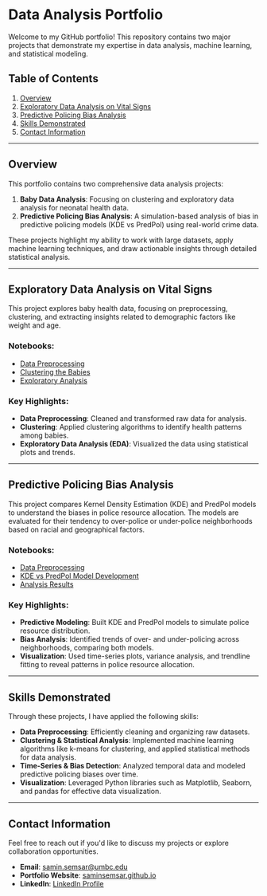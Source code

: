 # Data Analysis Portfolio

Welcome to my GitHub portfolio! This repository contains two major projects that demonstrate my expertise in data analysis, machine learning, and statistical modeling.

## Table of Contents
1. [Overview](#overview)
2. [Exploratory Data Analysis on Vital Signs](#Exploratory-Data-Analysis-on-Vital-Signs)
3. [Predictive Policing Bias Analysis](#predictive-policing-bias-analysis)
4. [Skills Demonstrated](#skills-demonstrated)
5. [Contact Information](#contact-information)

---

## Overview

This portfolio contains two comprehensive data analysis projects:
1. **Baby Data Analysis**: Focusing on clustering and exploratory data analysis for neonatal health data.
2. **Predictive Policing Bias Analysis**: A simulation-based analysis of bias in predictive policing models (KDE vs PredPol) using real-world crime data.

These projects highlight my ability to work with large datasets, apply machine learning techniques, and draw actionable insights through detailed statistical analysis.

---

## Exploratory Data Analysis on Vital Signs

This project explores baby health data, focusing on preprocessing, clustering, and extracting insights related to demographic factors like weight and age.

### Notebooks:
- [Data Preprocessing](./VitalSignsEDA/babyData_preprocessing.ipynb)
- [Clustering the Babies](./VitalSignsEDA/clustering_the_babies.ipynb)
- [Exploratory Analysis](./VitalSignsEDA/Exploratory_analysis_on_the_results.ipynb)

### Key Highlights:
- **Data Preprocessing**: Cleaned and transformed raw data for analysis.
- **Clustering**: Applied clustering algorithms to identify health patterns among babies.
- **Exploratory Data Analysis (EDA)**: Visualized the data using statistical plots and trends.

---

## Predictive Policing Bias Analysis

This project compares Kernel Density Estimation (KDE) and PredPol models to understand the biases in police resource allocation. The models are evaluated for their tendency to over-police or under-police neighborhoods based on racial and geographical factors.

### Notebooks:
- [Data Preprocessing](./PredictivePolicing/Data_Preprocessing.ipynb)
- [KDE vs PredPol Model Development](./PredictivePolicing/KDE_and_PredPol.ipynb)
- [Analysis Results](./PredictivePolicing/Analyzing_Results_DateBased.ipynb)

### Key Highlights:
- **Predictive Modeling**: Built KDE and PredPol models to simulate police resource distribution.
- **Bias Analysis**: Identified trends of over- and under-policing across neighborhoods, comparing both models.
- **Visualization**: Used time-series plots, variance analysis, and trendline fitting to reveal patterns in police resource allocation.

---

## Skills Demonstrated

Through these projects, I have applied the following skills:
- **Data Preprocessing**: Efficiently cleaning and organizing raw datasets.
- **Clustering & Statistical Analysis**: Implemented machine learning algorithms like k-means for clustering, and applied statistical methods for data analysis.
- **Time-Series & Bias Detection**: Analyzed temporal data and modeled predictive policing biases over time.
- **Visualization**: Leveraged Python libraries such as Matplotlib, Seaborn, and pandas for effective data visualization.

---

## Contact Information
Feel free to reach out if you'd like to discuss my projects or explore collaboration opportunities.

- **Email**: samin.semsar@umbc.edu
- **Portfolio Website**: [saminsemsar.github.io](https://saminsemsar.github.io)
- **LinkedIn**: [LinkedIn Profile](https://www.linkedin.com/in/samin-semsar-a0946483)
